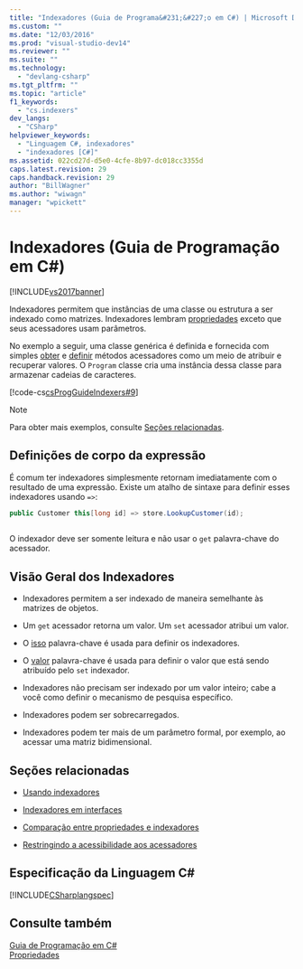 ```yaml
---
title: "Indexadores (Guia de Programa&#231;&#227;o em C#) | Microsoft Docs"
ms.custom: ""
ms.date: "12/03/2016"
ms.prod: "visual-studio-dev14"
ms.reviewer: ""
ms.suite: ""
ms.technology: 
  - "devlang-csharp"
ms.tgt_pltfrm: ""
ms.topic: "article"
f1_keywords: 
  - "cs.indexers"
dev_langs: 
  - "CSharp"
helpviewer_keywords: 
  - "Linguagem C#, indexadores"
  - "indexadores [C#]"
ms.assetid: 022cd27d-d5e0-4cfe-8b97-dc018cc3355d
caps.latest.revision: 29
caps.handback.revision: 29
author: "BillWagner"
ms.author: "wiwagn"
manager: "wpickett"
---
```

# Indexadores (Guia de Programa&#231;&#227;o em C#)
[!INCLUDE[vs2017banner](../../../csharp/includes/vs2017banner.md)]

Indexadores permitem que instâncias de uma classe ou estrutura a ser indexado como matrizes.  Indexadores lembram [propriedades](../../../csharp/programming-guide/classes-and-structs/properties.md) exceto que seus acessadores usam parâmetros.  
  
 No exemplo a seguir, uma classe genérica é definida e fornecida com simples [obter](../../../csharp/language-reference/keywords/get.md) e [definir](../../../csharp/language-reference/keywords/set.md) métodos acessadores como um meio de atribuir e recuperar valores.  O `Program` classe cria uma instância dessa classe para armazenar cadeias de caracteres.  
  
 [!code-cs[csProgGuideIndexers#9](../../../csharp/programming-guide/classes-and-structs/codesnippet/CSharp/index_1.cs)]  
  
> [!NOTE]
>  Para obter mais exemplos, consulte [Seções relacionadas](../../../csharp/programming-guide/indexers/index.md#BKMK_RelatedSections).  
  
## Definições de corpo da expressão  
 É comum ter indexadores simplesmente retornam imediatamente com o resultado de uma expressão.  Existe um atalho de sintaxe para definir esses indexadores usando `=>`:  
  
```c#  
public Customer this[long id] => store.LookupCustomer(id);  
  
```  
  
 O indexador deve ser somente leitura e não usar o `get` palavra\-chave do acessador.  
  
## Visão Geral dos Indexadores  
  
-   Indexadores permitem a ser indexado de maneira semelhante às matrizes de objetos.  
  
-   Um `get` acessador retorna um valor.  Um `set` acessador atribui um valor.  
  
-   O [isso](../../../csharp/language-reference/keywords/this.md) palavra\-chave é usada para definir os indexadores.  
  
-   O [valor](../../../csharp/language-reference/keywords/value.md) palavra\-chave é usada para definir o valor que está sendo atribuído pelo `set` indexador.  
  
-   Indexadores não precisam ser indexado por um valor inteiro; cabe a você como definir o mecanismo de pesquisa específico.  
  
-   Indexadores podem ser sobrecarregados.  
  
-   Indexadores podem ter mais de um parâmetro formal, por exemplo, ao acessar uma matriz bidimensional.  
  
##  <a name="BKMK_RelatedSections"></a> Seções relacionadas  
  
-   [Usando indexadores](../../../csharp/programming-guide/indexers/using-indexers.md)  
  
-   [Indexadores em interfaces](../../../csharp/programming-guide/indexers/indexers-in-interfaces.md)  
  
-   [Comparação entre propriedades e indexadores](../../../csharp/programming-guide/indexers/comparison-between-properties-and-indexers.md)  
  
-   [Restringindo a acessibilidade aos acessadores](../../../csharp/programming-guide/classes-and-structs/restricting-accessor-accessibility.md)  
  
## Especificação da Linguagem C\#  
 [!INCLUDE[CSharplangspec](../../../csharp/language-reference/keywords/includes/csharplangspec_md.md)]  
  
## Consulte também  
 [Guia de Programação em C\#](../../../csharp/programming-guide/index.md)   
 [Propriedades](../../../csharp/programming-guide/classes-and-structs/properties.md)